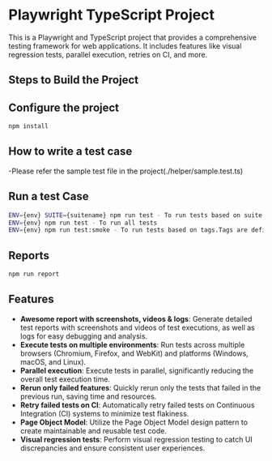 # Playwright TypeScript Project

This is a Playwright and TypeScript project that provides a comprehensive testing framework for web applications. It includes features like visual regression tests, parallel execution, retries on CI, and more.

## Steps to Build the Project

## Configure the project
```sh
npm install
```

## How to write a test case
-Please refer the sample test file in the project(./helper/sample.test.ts)
## Run a test Case
```sh
ENV={env} SUITE={suitename} npm run test - To run tests based on suite name
ENV={env} npm run test - To run all tests
ENV={env} npm run test:smoke - To run tests based on tags.Tags are defined in the test files
```

## Reports

```sh
npm run report
```

## Features

- **Awesome report with screenshots, videos & logs**: Generate detailed test reports with screenshots and videos of test executions, as well as logs for easy debugging and analysis.
- **Execute tests on multiple environments**: Run tests across multiple browsers (Chromium, Firefox, and WebKit) and platforms (Windows, macOS, and Linux).
- **Parallel execution**: Execute tests in parallel, significantly reducing the overall test execution time.
- **Rerun only failed features**: Quickly rerun only the tests that failed in the previous run, saving time and resources.
- **Retry failed tests on CI**: Automatically retry failed tests on Continuous Integration (CI) systems to minimize test flakiness.
- **Page Object Model**: Utilize the Page Object Model design pattern to create maintainable and reusable test code.
- **Visual regression tests**: Perform visual regression testing to catch UI discrepancies and ensure consistent user experiences.


